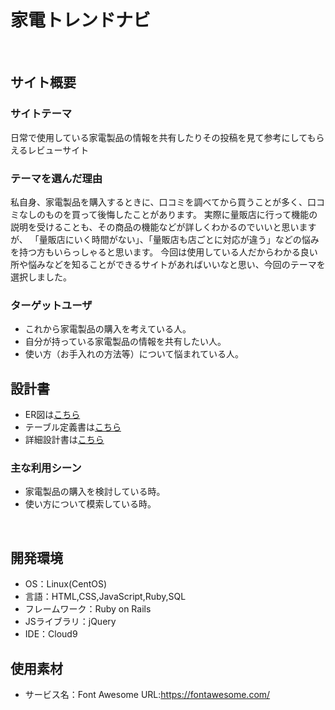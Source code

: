 # 家電トレンドナビ
​
## サイト概要
### サイトテーマ
日常で使用している家電製品の情報を共有したりその投稿を見て参考にしてもらえるレビューサイト
​
### テーマを選んだ理由
私自身、家電製品を購入するときに、口コミを調べてから買うことが多く、口コミなしのものを買って後悔したことがあります。
実際に量販店に行って機能の説明を受けることも、その商品の機能などが詳しくわかるのでいいと思いますが、
「量販店にいく時間がない」、「量販店も店ごとに対応が違う」などの悩みを持つ方もいらっしゃると思います。
今回は使用している人だからわかる良い所や悩みなどを知ることができるサイトがあればいいなと思い、今回のテーマを選択しました。
​
### ターゲットユーザ
- これから家電製品の購入を考えている人。
- 自分が持っている家電製品の情報を共有したい人。
- 使い方（お手入れの方法等）について悩まれている人。
​
## 設計書

- ER図は[こちら](https://app.diagrams.net/#G1x2Dq3auqa3nNXlcGS-znj1qaFetSGdHG)
- テーブル定義書は[こちら](https://docs.google.com/spreadsheets/d/13vPVFBf3xMrdCxvluqxvtcyOCjoFguDX/edit#gid=22058163)
- 詳細設計書は[こちら](https://docs.google.com/spreadsheets/d/1VnVK5No17xbXcHBGba4DZ5NsSKjtqls36lqsBGw7mJ4/edit#gid=1145189879)

### 主な利用シーン

- 家電製品の購入を検討している時。
- 使い方について模索している時。

​
## 開発環境
- OS：Linux(CentOS)
- 言語：HTML,CSS,JavaScript,Ruby,SQL
- フレームワーク：Ruby on Rails
- JSライブラリ：jQuery
- IDE：Cloud9
​
## 使用素材
- サービス名：Font Awesome 
  URL:https://fontawesome.com/
